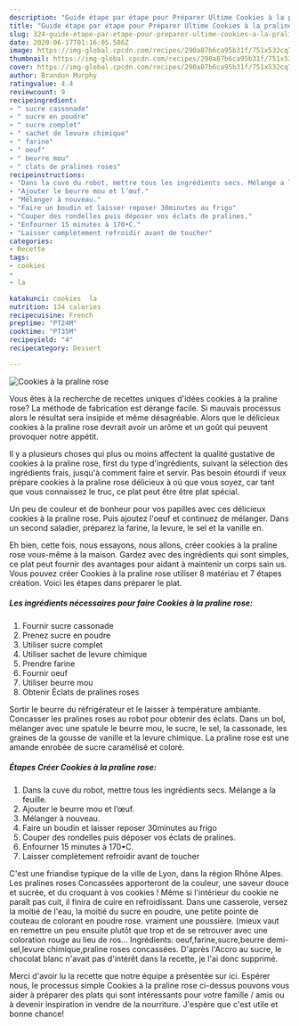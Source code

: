 ```yaml
---
description: "Guide étape par étape pour Préparer Ultime Cookies à la praline rose"
title: "Guide étape par étape pour Préparer Ultime Cookies à la praline rose"
slug: 324-guide-etape-par-etape-pour-preparer-ultime-cookies-a-la-praline-rose
date: 2020-06-17T01:16:05.586Z
image: https://img-global.cpcdn.com/recipes/290a87b6ca95b31f/751x532cq70/cookies-a-la-praline-rose-photo-principale-de-la-recette.jpg
thumbnail: https://img-global.cpcdn.com/recipes/290a87b6ca95b31f/751x532cq70/cookies-a-la-praline-rose-photo-principale-de-la-recette.jpg
cover: https://img-global.cpcdn.com/recipes/290a87b6ca95b31f/751x532cq70/cookies-a-la-praline-rose-photo-principale-de-la-recette.jpg
author: Brandon Murphy
ratingvalue: 4.4
reviewcount: 9
recipeingredient:
- " sucre cassonade"
- " sucre en poudre"
- " sucre complet"
- " sachet de levure chimique"
- " farine"
- " oeuf"
- " beurre mou"
- " clats de pralines roses"
recipeinstructions:
- "Dans la cuve du robot, mettre tous les ingrédients secs. Mélange a la feuille."
- "Ajouter le beurre mou et l’œuf."
- "Mélanger à nouveau."
- "Faire un boudin et laisser reposer 30minutes au frigo"
- "Couper des rondelles puis déposer vos éclats de pralines."
- "Enfourner 15 minutes à 170•C."
- "Laisser complètement refroidir avant de toucher"
categories:
- Recette
tags:
- cookies
- 
- la

katakunci: cookies  la 
nutrition: 134 calories
recipecuisine: French
preptime: "PT24M"
cooktime: "PT35M"
recipeyield: "4"
recipecategory: Dessert

---
```



![Cookies à la praline rose](https://img-global.cpcdn.com/recipes/290a87b6ca95b31f/751x532cq70/cookies-a-la-praline-rose-photo-principale-de-la-recette.jpg)

Vous êtes à la recherche de recettes uniques d'idées cookies à la praline rose? La méthode de fabrication est dérange facile. Si mauvais processus alors le résultat sera insipide et même désagréable. Alors que le délicieux cookies à la praline rose devrait avoir un arôme et un goût qui peuvent provoquer notre appétit.

Il y a plusieurs choses qui plus ou moins affectent la qualité gustative de cookies à la praline rose, first du type d'ingrédients, suivant la sélection des ingrédients frais, jusqu'à comment faire et servir. Pas besoin étourdi if veux prépare cookies à la praline rose délicieux à où que vous soyez, car tant que vous connaissez le truc, ce plat peut être être plat spécial.

Un peu de couleur et de bonheur pour vos papilles avec ces délicieux cookies à la praline rose. Puis ajoutez l&#39;oeuf et continuez de mélanger. Dans un second saladier, préparez la farine, la levure, le sel et la vanille en.


Eh bien, cette fois, nous essayons, nous allons, créer cookies à la praline rose vous-même à la maison. Gardez avec des ingrédients qui sont simples, ce plat peut fournir des avantages pour aidant à maintenir un corps sain us. Vous pouvez créer Cookies à la praline rose utiliser 8 matériau et 7 étapes création. Voici les étapes dans préparer le plat.

<!--inarticleads1-->

##### Les ingrédients nécessaires pour faire Cookies à la praline rose:

1. Fournir  sucre cassonade
1. Prenez  sucre en poudre
1. Utiliser  sucre complet
1. Utiliser  sachet de levure chimique
1. Prendre  farine
1. Fournir  oeuf
1. Utiliser  beurre mou
1. Obtenir  Éclats de pralines roses


Sortir le beurre du réfrigérateur et le laisser à température ambiante. Concasser les pralines roses au robot pour obtenir des éclats. Dans un bol, mélanger avec une spatule le beurre mou, le sucre, le sel, la cassonade, les graines de la gousse de vanille et la levure chimique. La praline rose est une amande enrobée de sucre caramélisé et coloré. 

<!--inarticleads2-->

##### Étapes Créer Cookies à la praline rose:

1. Dans la cuve du robot, mettre tous les ingrédients secs. Mélange a la feuille.
1. Ajouter le beurre mou et l’œuf.
1. Mélanger à nouveau.
1. Faire un boudin et laisser reposer 30minutes au frigo
1. Couper des rondelles puis déposer vos éclats de pralines.
1. Enfourner 15 minutes à 170•C.
1. Laisser complètement refroidir avant de toucher


C&#39;est une friandise typique de la ville de Lyon, dans la région Rhône Alpes. Les pralines roses Concassées apporteront de la couleur, une saveur douce et sucrée, et du croquant à vos cookies ! Même si l&#39;intérieur du cookie ne paraît pas cuit, il finira de cuire en refroidissant. Dans une casserole, versez la moitié de l&#39;eau, la moitié du sucre en poudre, une petite pointe de couteau de colorant en poudre rose. vraiment une poussière. (mieux vaut en remettre un peu ensuite plutôt que trop et de se retrouver avec une coloration rouge au lieu de ros… Ingrédients: oeuf,farine,sucre,beurre demi-sel,levure chimique,praline roses concassées. D&#39;après l&#39;Accro au sucre, le chocolat blanc n&#39;avait pas d&#39;intérêt dans la recette, je l&#39;ai donc supprimé. 


Merci d'avoir lu la recette que notre équipe a présentée sur ici. Espérer nous, le processus simple Cookies à la praline rose ci-dessus pouvons vous aider à préparer des plats qui sont intéressants pour votre famille / amis ou à devenir inspiration in vendre de la nourriture. J'espère que c'est utile et bonne chance!

